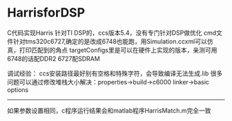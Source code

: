 # HarrisforDSP
C代码实现Harris
针对TI DSP的，ccs版本5.4，没有专门针对DSP做优化
cmd文件针对tms320c6727,确定的是改成6748也能跑，用Simulation.ccxml可以仿真，打印匹配到的角点
targetConfigs里是可以在硬件上实现的版本，亲测可用
6748的话配DDR2
6727配SDRAM

调试经验：
ccs安装路径最好别有空格和特殊字符，会导致编译无法生成.lib
很多问题可以通过修改堆栈大小解决：properties->build->c6000 linker->basic options

--------------
如果参数设置相同，c程序运行结果会和matlab程序HarrisMatch.m完全一致
